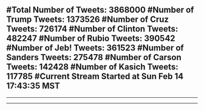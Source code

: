 #Total Number of Tweets: 3868000 
#Number of Trump Tweets: 1373526
#Number of Cruz Tweets: 726174
#Number of Clinton Tweets: 482247
#Number of Rubio Tweets: 390542
#Number of Jeb! Tweets: 361523
#Number of Sanders Tweets: 275478
#Number of Carson Tweets: 142428
#Number of Kasich Tweets: 117785
#Current Stream Started at Sun Feb 14 17:43:35 MST
---
---
---
